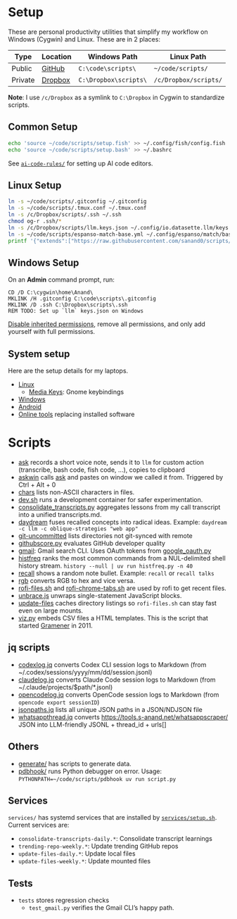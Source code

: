 # Setup

These are personal productivity utilities that simplify my workflow on Windows (Cygwin) and Linux. These are in 2 places:

| Type    | Location                                         | Windows Path          | Linux Path            |
| ------- | ------------------------------------------------ | --------------------- | --------------------- |
| Public  | [GitHub](https://github.com/sanand0/scripts)     | `C:\code\scripts\`    | `~/code/scripts/`     |
| Private | [Dropbox](https://www.dropbox.com/home/scripts/) | `C:\Dropbox\scripts\` | `/c/Dropbox/scripts/` |

**Note**: I use `/c/Dropbox` as a symlink to `C:\Dropbox` in Cygwin to standardize scripts.

## Common Setup

```bash
echo 'source ~/code/scripts/setup.fish' >> ~/.config/fish/config.fish
echo 'source ~/code/scripts/setup.bash' >> ~/.bashrc
```

See [`ai-code-rules/`](ai-code-rules/README.md) for setting up AI code editors.

## Linux Setup

```bash
ln -s ~/code/scripts/.gitconfig ~/.gitconfig
ln -s ~/code/scripts/.tmux.conf ~/.tmux.conf
ln -s /c/Dropbox/scripts/.ssh ~/.ssh
chmod og-r .ssh/*
ln -s /c/Dropbox/scripts/llm.keys.json ~/.config/io.datasette.llm/keys.json
ln -s ~/code/scripts/espanso-match-base.yml ~/.config/espanso/match/base.yml
printf '{"extends":["https://raw.githubusercontent.com/sanand0/scripts/refs/heads/live/dprint.jsonc", "/home/sanand/code/scripts/dprint.jsonc"]}' > ~/dprint.json
```

## Windows Setup

On an **Admin** command prompt, run:

```
CD /D C:\cygwin\home\Anand\
MKLINK /H .gitconfig C:\code\scripts\.gitconfig
MKLINK /D .ssh C:\Dropbox\scripts\.ssh
REM TODO: Set up `llm` keys.json on Windows
```

[Disable inherited permissions](https://stackoverflow.com/a/58275268/100904), remove all permissions,
and only add yourself with full permissions.

## System setup

Here are the setup details for my laptops.

- [Linux](setup/linux.md)
  - [Media Keys](setup/media-keys.dconf): Gnome keybindings
- [Windows](setup/windows.md)
- [Android](setup/android.md)
- [Online tools](setup/online.md) replacing installed software

# Scripts

- [ask](ask) records a short voice note, sends it to `llm` for custom action (transcribe, bash code, fish code, ...), copies to clipboard
- [askwin](askwin) calls [ask](ask) and pastes on window we called it from. Triggered by Ctrl + Alt + 0
- [chars](chars) lists non-ASCII characters in files.
- [dev.sh](dev.sh) runs a development container for safer experimentation.
- [consolidate_transcripts.py](consolidate_transcripts.py) aggregates lessons from my call transcript into a unified transcripts.md.
- [daydream](daydream) fuses recalled concepts into radical ideas. Example: `daydream -c llm -c oblique-strategies "web app"`
- [git-uncommitted](git-uncommitted) lists directories not git-synced with remote
- [githubscore.py](githubscore.py) evaluates GitHub developer quality
- [gmail](gmail): Gmail search CLI. Uses OAuth tokens from [google_oauth.py](google_oauth.py)
- [histfreq](histfreq) ranks the most common commands from a NUL-delimited shell history stream. `history --null | uv run histfreq.py -n 40`
- [recall](recall) shows a random note bullet. Example: `recall` or `recall talks`
- [rgb](rgb) converts RGB to hex and vice versa.
- [rofi-files.sh](rofi-files.sh) and [rofi-chrome-tabs.sh](rofi-chrome-tabs.sh) are used by rofi to get recent files.
- [unbrace.js](unbrace.js) unwraps single-statement JavaScript blocks.
- [update-files](update-files) caches directory listings so `rofi-files.sh` can stay fast even on large mounts.
- [viz.py](viz.py) embeds CSV files a HTML templates. This is the script that started [Gramener](http://gramener.com/) in 2011.

## jq scripts

- [codexlog.jq](codexlog.jq) converts Codex CLI session logs to Markdown (from ~/.codex/sessions/yyyy/mm/dd/session.jsonl)
- [claudelog.jq](claudelog.jq) converts Claude Code session logs to Markdown (from ~/.claude/projects/$path/\*.jsonl)
- [opencodelog.jq](opencodelog.jq) converts OpenCode session logs to Markdown (from `opencode export sessionID`)
- [jsonpaths.jq](jsonpaths.jq) lists all unique JSON paths in a JSON/NDJSON file
- [whatsappthread.jq](whatsappthread.jq) converts https://tools.s-anand.net/whatsappscraper/ JSON into LLM-friendly JSONL + thread_id + urls[]

## Others

- [generate/](generate/) has scripts to generate data.
- [pdbhook/](pdbhook/) runs Python debugger on error. Usage: `PYTHONPATH=~/code/scripts/pdbhook uv run script.py`

## Services

`services/` has systemd services that are installed by [`services/setup.sh`](services/setup.sh). Current services are:

- `consolidate-transcripts-daily.*`: Consolidate transcript learnings
- `trending-repo-weekly.*`: Update trending GitHub repos
- `update-files-daily.*`: Update local files
- `update-files-weekly.*`: Update mounted files

## Tests

- `tests` stores regression checks
  - `test_gmail.py` verifies the Gmail CLI’s happy path.

